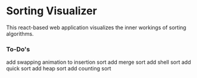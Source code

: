 # Sorting Visualizer
This react-based web application visualizes the inner workings of sorting algorithms.

### To-Do's
add swapping animation to insertion sort
add merge sort
add shell sort
add quick sort
add heap sort
add counting sort
